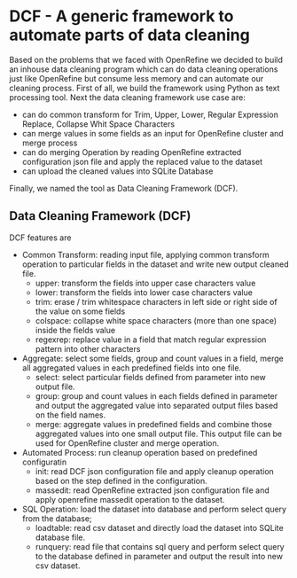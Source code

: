 # DCF - A generic framework to automate parts of data cleaning
Based on the problems that we faced with OpenRefine we decided to build an inhouse data cleaning program which can do data cleaning operations just like OpenRefine but consume less memory and can automate our cleaning process. First of all, we build the framework using Python as text processing tool. Next the data cleaning framework use case are:
* can do common transform for Trim, Upper, Lower, Regular Expression Replace, Collapse Whit Space Characters
* can merge values in some fields as an input for OpenRefine cluster and merge process
* can do merging Operation by reading OpenRefine extracted configuration json file and apply the replaced value to the dataset
* can upload the cleaned values into SQLite Database

Finally, we named the tool as Data Cleaning Framework (DCF).

## Data Cleaning Framework (DCF) 
DCF features are
* Common Transform: reading input file, applying common transform operation to particular fields in the dataset and write new output cleaned file.
	* upper: transform the fields into upper case characters value
	* lower: transform the fields into lower case characters value
	* trim: erase / trim whitespace characters in left side or right side of the value on some fields
	* colspace: collapse white space characters (more than one space) inside the fields value
	* regexrep: replace value in a field that match regular expression pattern into other characters
* Aggregate: select some fields, group and count values in a field, merge all aggregated values in each predefined fields into one file.
	* select: select particular fields defined from parameter into new output file.
	* group: group and count values in each fields defined in parameter and output the aggregated value into separated output files based on the field names.
	* merge: aggregate values in predefined fields and combine those aggregated values into one small output file. This output file can be used for OpenRefine cluster and merge operation.
* Automated Process: run cleanup operation based on predefined configuratin
	* init: read DCF json configuration file and apply cleanup operation based on the step defined in the configuration.
	* massedit: read OpenRefine extracted json configuration file and apply openrefine massedit operation to the dataset.
* SQL Operation: load the dataset into database and perform select query from the database;
	* loadtable: read csv dataset and directly load the dataset into SQLite database file.
	* runquery: read file that contains sql query and perform select query to the database defined in parameter and output the result into new csv dataset.

